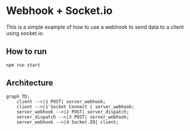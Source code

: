 # Webhook + Socket.io

This is a simple example of how to use a webhook to send data to a client using socket.io.

## How to run
`npm run start`

## Architecture

```mermaid
graph TD;
    client -->|1 POST| server_webhook;
    client -->|1'Socket Connect | server_webhook;
    server_webhook -->|2 POST| server_dispatch;
    server_dispatch -->|3 POST| server_webhook;
    server_webhook -->|4 Socket.IO| client;
```
